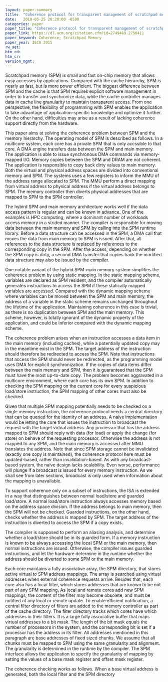```yaml
---
layout: paper-summary
title:  "Coherence protocol for transparent management of scratchpad memories in shared memory manycore architectures"
date:   2018-05-25 20:20:00 -0500
categories: paper
paper_title: "Coherence protocol for transparent management of scratchpad memories in shared memory manycore architectures"
paper_link: https://dl.acm.org/citation.cfm?id=2749469.2750411
paper_keyword: Coherence; Scratchpad Memory
paper_year: ISCA 2015
rw_set: 
htm_cd: 
htm_cr: 
version_mgmt: 
--- 
```


Scratchpad memory (SPM) is small and fast on-chip memory that allows easy accesses by applications. Compared 
with the cache hierarchy, SPM is nearly as fast, but is more power efficient. The biggest difference between
SPM and the cache is that SPM requires explicit software management in order to transfer and synchronize data,
while the cache controller manages data in cache line granularity to maintain transparent access. From one perspective,
the flexibility of programming with SPM enables the application to take advantage of application-specific knowledge
and optimize it further. On the other hand, difficulties may arise as a result of lacking coherence support 
directly from the hardware. 

This paper aims at solving the coherence problem between SPM and the memory hierarchy. The operating model of 
SPM is described as follows. In a multicore system, each core has a private SPM that is only accssible to that core. 
A DMA engine transfers data between the SPM and main memory. The application is able to issue synchronous DMA 
commands via memory-mapped I/O. Memory copies between the SPM and DRAM are not coherent. The application
is responsible to copy back dirty values to main memory. Both the virtual and physical address spaces are divided 
into conventional memory and SPM. The systems uses a few registers to inform the MMU of the address range allocated to 
SPM. The MMU perform a direct mapping from virtual address to physical address if the virtual address belongs to SPM. 
The memory controller then diverts physical addresses that are mapped to SPM to the SPM controller. 

The hybird SPM and main memory architecture works well if the data access pattern is regular and can be known 
in advance. One of the examples is HPC computing, where a dominant number of workloads access memory in a strided 
manner. The compiler is responsible for moving data between the main memory and SPM by calling into the SPM runtime 
library. Before a data structure can be accessed in the SPM, a DMA call that moves the data from main memory to
SPM is issued. After that, all references to the data structure is replaced by references to the corresponding copy
in the SPM. After the access, depending on whether the SPM copy is dirty, a second DMA transfer that copies back the 
modified data structure may also be issued by the compiler. 

One notable variant of the hybrid SPM-main memory system simplifies the coherence problem by using static mapping. 
In the static mapping scheme, variables are declared as SPM resident, and the compiler automatically generates 
instructions to access the SPM if these statically mapped variables are accessed. Compared with the dynamic mapping 
scheme where variables can be moved between the SPM and main memory, the address of a variable in the static scheme remains 
unchanged throughout the lifetime of the application. Maintaining coherence in this case is trivial, as there is no 
duplication between SPM and the main memory. This scheme, however, is totally ignorant of the dynamic property of the 
application, and could be inferior compared with the dynamic mapping scheme. 

The coherence problem arises when an instruction accesses a data item in the main memory (including caches), while 
a potentially updated copy may in the meantime exist in the SPM. The target address of the instruction should 
therefore be redirected to access the SPM. Note that instructions that access the SPM should never be redirected, as the 
programming model uses DMA for explicit synchronization. If the copies of data items differ between the main memory and 
SPM, then it is guaranteed that the SPM must have the most up-to-date copy. The problem becomes aggravated in a multicore
environment, where each core has its own SPM. In addition to checking the SPM mapping on the current core for every 
suspicious load/store instruction, the SPM mapping of other cores must also be checked.

Given that multiple SPM mapping potentially needs to be checked on a single memory instruction, the coherence protocol 
needs a central directory that can be queried for the identity of an address. A naive implementation would be letting
the core that issues the instruction to broadcast the request with the target virtual address. Any processor that has 
the address mapped to SPM should reply with data (for load) or apply the change (for store) on behave of the 
requesting processor. Otherwise the address is not mapped to any SPM, and the main memory is accessed after MMU 
translates the address. Note that since SPM storage cannot be invalidated (exactly one copy is maintained), the coherence 
protocol here must be updated-based, rather than invalidation-based. As with any broadcast-based system, the naive design
lacks scalability. Even worse, performance will plunge if a broadcast is issued for every memory instruction. As 
we shall see from later sections, broadcast is only used when information about the mapping is unavailable.

To support coherence only on a subset of instructions, the ISA is extended in a way that distinguishes between normal load/store
and guarded load/store. A normal load/store instruction always accesses memory based on the address space division. If the address
belongs to main memory, then the SPM will not be checked. Guarded instructions, on the other hand, checks whether the address is 
mapped by SPM. The target address of the instruction is diverted to access the SPM if a copy exists. 

The compiler is supposed to perform an aliasing analysis, and determine whether a load/store should be in its guarded form.
If a memory instruction is known to be always accessing the local SPM or the main memory, then normal instructions are issued. 
Otherwise, the compiler issues guarded instructions, and let the hardware determine in the runtime whether the address
should be diverted to some SPM or the main memory.

Each core maintains a fully associative array, the SPM directory, that stores active virtual to SPM address mappings. 
The array is searched using virtual addresses when external coherence requests arrive. Besides that, each core also has a local 
filter, which stores addresses that are known to be not part of any SPM mapping. As local and remote cores add new SPM mappings, 
the content of the filter may become obsolete, and must be notified of any local or remote update. To enable efficient 
notification, a central filter directory of filters are added to the memory controller as part of the cache directory. 
The filter directory tracks which cores have which addresses in their filters. It is a large fully associative buffer 
that maps virtual addresses to a bit mask. The length of the bit mask equals the number of processors in the system, 
and the corresponding bit is set if a processor has the address in its filter. All addresses mentioned in this paragraph 
are base addresses of fixed sized chunks. We assume that all chunks must be mapped to SPM using the same granularity and 
alignment. The granularity is determined in the runtime by the compiler. The SPM interface allows the application to specify 
the granularity of mapping by setting the values of a base mask register and offset mask register.

The coherence checking works as follows. When a base virtual address is generated, both the local filter and the SPM directory